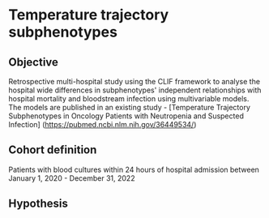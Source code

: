 # Temperature trajectory subphenotypes

## Objective
Retrospective multi-hospital study using the CLIF framework to analyse the hospital wide differences in subphenotypes' independent relationships with hospital mortality and bloodstream infection using multivariable models. The models are published in an existing study - [Temperature Trajectory Subphenotypes in Oncology Patients with Neutropenia and Suspected Infection] (https://pubmed.ncbi.nlm.nih.gov/36449534/)

## Cohort definition
Patients with blood cultures within 24 hours of hospital admission between January 1, 2020 - December 31, 2022

## Hypothesis
